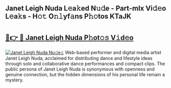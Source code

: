## Janet Leigh Nuda L𝚎a𝚔ed N𝚞𝚍e - Part-mIx Vi𝚍𝚎o L𝚎a𝚔s - H𝚘𝚝 O𝚗𝚕yf𝚊ns P𝚑𝚘tos KTaJK

# <h2><a href="http://kf1dfu.oniu.top/?m=Janet+Leigh+Nuda">🔗👉 🔴 Janet Leigh Nuda P𝚑ot𝚘𝚜 V𝚒d𝚎o</a></h2>

[![Janet Leigh Nuda Nu𝚍e𝚜](https://i.imgur.com/0qMVB7G.gif)](http://kf1dfu.oniu.top/?m=Janet+Leigh+Nuda)
Web-based performer and digital media artist Janet Leigh Nuda, acclaimed for distributing dance and lifestyle ideas through solo and collaborative dance performances and compact clips. The public persona of Janet Leigh Nuda is synonymous with openness and genuine connection, but the hidden dimensions of his personal life remain a mystery.  
